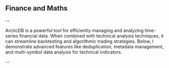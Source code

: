 ## Finance and Maths

*--*


ArcticDB is a powerful tool for efficiently managing and analyzing time-series financial data. When combined with technical analysis techniques, it can streamline backtesting and algorithmic trading strategies. Below, I demonstrate advanced features like deduplication, metadata management, and multi-symbol data analysis for technical indicators.

*--*
